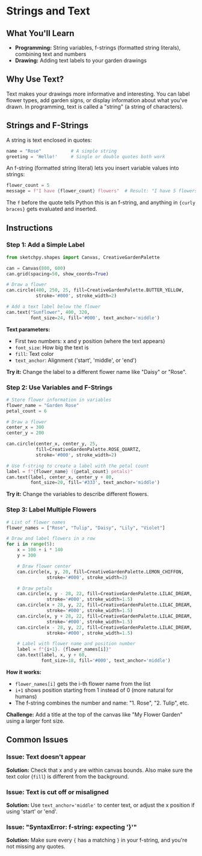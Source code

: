 # Strings and Text

## What You'll Learn
- **Programming:** String variables, f-strings (formatted string literals), combining text and numbers
- **Drawing:** Adding text labels to your garden drawings

## Why Use Text?

Text makes your drawings more informative and interesting. You can label flower types, add garden signs, or display information about what you've drawn. In programming, text is called a "string" (a string of characters).

## Strings and F-Strings

A string is text enclosed in quotes:
```python
name = "Rose"           # A simple string
greeting = 'Hello!'     # Single or double quotes both work
```

An f-string (formatted string literal) lets you insert variable values into strings:
```python
flower_count = 5
message = f"I have {flower_count} flowers"  # Result: "I have 5 flowers"
```

The `f` before the quote tells Python this is an f-string, and anything in `{curly braces}` gets evaluated and inserted.

## Instructions

### Step 1: Add a Simple Label

```python
from sketchpy.shapes import Canvas, CreativeGardenPalette

can = Canvas(800, 600)
can.grid(spacing=50, show_coords=True)

# Draw a flower
can.circle(400, 250, 25, fill=CreativeGardenPalette.BUTTER_YELLOW,
           stroke='#000', stroke_width=2)

# Add a text label below the flower
can.text("Sunflower", 400, 320,
         font_size=24, fill='#000', text_anchor='middle')
```

**Text parameters:**
- First two numbers: x and y position (where the text appears)
- `font_size`: How big the text is
- `fill`: Text color
- `text_anchor`: Alignment ('start', 'middle', or 'end')

**Try it:** Change the label to a different flower name like "Daisy" or "Rose".

### Step 2: Use Variables and F-Strings

```python
# Store flower information in variables
flower_name = "Garden Rose"
petal_count = 6

# Draw a flower
center_x = 300
center_y = 200

can.circle(center_x, center_y, 25,
           fill=CreativeGardenPalette.ROSE_QUARTZ,
           stroke='#000', stroke_width=2)

# Use f-string to create a label with the petal count
label = f"{flower_name} ({petal_count} petals)"
can.text(label, center_x, center_y + 80,
         font_size=20, fill='#333', text_anchor='middle')
```

**Try it:** Change the variables to describe different flowers.

### Step 3: Label Multiple Flowers

```python
# List of flower names
flower_names = ["Rose", "Tulip", "Daisy", "Lily", "Violet"]

# Draw and label flowers in a row
for i in range(5):
    x = 100 + i * 140
    y = 300

    # Draw flower center
    can.circle(x, y, 20, fill=CreativeGardenPalette.LEMON_CHIFFON,
               stroke='#000', stroke_width=2)

    # Draw petals
    can.circle(x, y - 28, 22, fill=CreativeGardenPalette.LILAC_DREAM,
               stroke='#000', stroke_width=1.5)
    can.circle(x + 28, y, 22, fill=CreativeGardenPalette.LILAC_DREAM,
               stroke='#000', stroke_width=1.5)
    can.circle(x, y + 28, 22, fill=CreativeGardenPalette.LILAC_DREAM,
               stroke='#000', stroke_width=1.5)
    can.circle(x - 28, y, 22, fill=CreativeGardenPalette.LILAC_DREAM,
               stroke='#000', stroke_width=1.5)

    # Label with flower name and position number
    label = f"{i+1}. {flower_names[i]}"
    can.text(label, x, y + 60,
             font_size=18, fill='#000', text_anchor='middle')
```

**How it works:**
- `flower_names[i]` gets the i-th flower name from the list
- `i+1` shows position starting from 1 instead of 0 (more natural for humans)
- The f-string combines the number and name: "1. Rose", "2. Tulip", etc.

**Challenge:** Add a title at the top of the canvas like "My Flower Garden" using a larger font size.

## Common Issues

### Issue: Text doesn't appear
**Solution:** Check that x and y are within canvas bounds. Also make sure the text color (`fill`) is different from the background.

### Issue: Text is cut off or misaligned
**Solution:** Use `text_anchor='middle'` to center text, or adjust the x position if using 'start' or 'end'.

### Issue: "SyntaxError: f-string: expecting '}'"
**Solution:** Make sure every `{` has a matching `}` in your f-string, and you're not missing any quotes.
